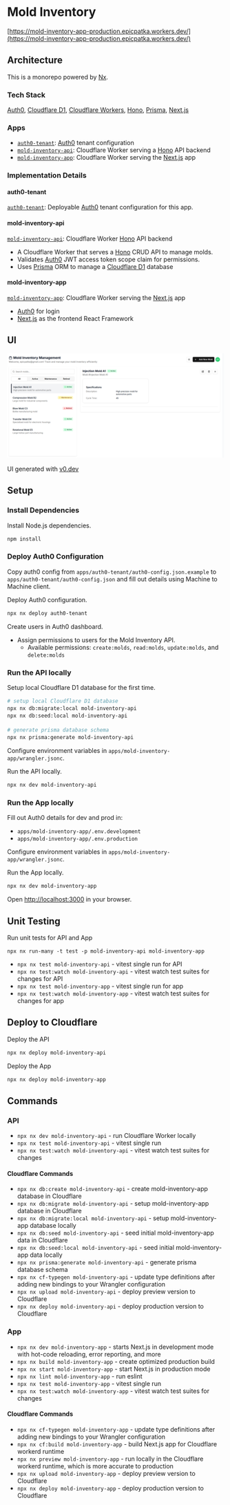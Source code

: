 # Mold Inventory

[https://mold-inventory-app-production.epicpatka.workers.dev/](https://mold-inventory-app-production.epicpatka.workers.dev/)

## Architecture

This is a monorepo powered by [Nx](https://nx.dev/).

### Tech Stack
[Auth0](https://auth0.com/), [Cloudflare D1](https://developers.cloudflare.com/d1/), [Cloudflare Workers](https://developers.cloudflare.com/workers/), [Hono](https://hono.dev/), [Prisma](https://www.prisma.io/), [Next.js](https://nextjs.org/)


### Apps
- [`auth0-tenant`](./apps/auth0-tenant/README.md): [Auth0](https://auth0.com/) tenant configuration
- [`mold-inventory-api`](./apps/mold-inventory-api/README.md): Cloudflare Worker serving a [Hono](https://hono.dev/) API backend
- [`mold-inventory-app`](./apps/mold-inventory-app/README.md): Cloudflare Worker serving the [Next.js](https://nextjs.org/) app


### Implementation Details

#### auth0-tenant

[`auth0-tenant`](./apps/auth0-tenant/README.md): Deployable [Auth0](https://auth0.com/) tenant configuration for this app.

#### mold-inventory-api

[`mold-inventory-api`](./apps/mold-inventory-api/README.md): Cloudflare Worker [Hono](https://hono.dev/) API backend

- A Cloudflare Worker that serves a [Hono](https://hono.dev/) CRUD API to manage molds.
- Validates [Auth0](https://auth0.com/) JWT access token scope claim for permissions.
- Uses [Prisma](https://www.prisma.io/) ORM to manage a [Cloudflare D1](https://developers.cloudflare.com/d1/) database

#### mold-inventory-app

[`mold-inventory-app`](./apps/mold-inventory-app/README.md): Cloudflare Worker serving the [Next.js](https://nextjs.org/) app
  - [Auth0](https://auth0.com/) for login
  - [Next.js](https://developers.cloudflare.com/workers/framework-guides/web-apps/nextjs/) as the frontend React Framework


## UI

![Screenshot of UI](./apps/mold-inventory-app/docs/ui.png)

UI generated with [v0.dev](https://v0.dev/)


## Setup

### Install Dependencies

Install Node.js dependencies.
```bash
npm install
```

### Deploy Auth0 Configuration

Copy auth0 config from `apps/auth0-tenant/auth0-config.json.example` to `apps/auth0-tenant/auth0-config.json` and fill out details using Machine to Machine client.

Deploy Auth0 configuration.
```bash
npx nx deploy auth0-tenant
```

Create users in Auth0 dashboard.
- Assign permissions to users for the Mold Inventory API.
  - Available permissions: `create:molds`, `read:molds`, `update:molds`, and `delete:molds`

### Run the API locally

Setup local Cloudflare D1 database for the first time.
```bash
# setup local Cloudflare D1 database
npx nx db:migrate:local mold-inventory-api
npx nx db:seed:local mold-inventory-api

# generate prisma database schema
npx nx prisma:generate mold-inventory-api
```

Configure environment variables in `apps/mold-inventory-app/wrangler.jsonc`.

Run the API locally.
```bash
npx nx dev mold-inventory-api
```

### Run the App locally

Fill out Auth0 details for dev and prod in:
- `apps/mold-inventory-app/.env.development`
- `apps/mold-inventory-app/.env.production`

Configure environment variables in `apps/mold-inventory-app/wrangler.jsonc`.

Run the App locally.
```bash
npx nx dev mold-inventory-app
```

Open [http://localhost:3000](http://localhost:3000) in your browser.


## Unit Testing

Run unit tests for API and App
```
npx nx run-many -t test -p mold-inventory-api mold-inventory-app
```

- `npx nx test mold-inventory-api` - vitest single run for API
- `npx nx test:watch mold-inventory-api` - vitest watch test suites for changes for API
- `npx nx test mold-inventory-app` - vitest single run for app
- `npx nx test:watch mold-inventory-app` - vitest watch test suites for changes for app


## Deploy to Cloudflare

Deploy the API
```bash
npx nx deploy mold-inventory-api
```

Deploy the App
```bash
npx nx deploy mold-inventory-app
```

## Commands

### API
- `npx nx dev mold-inventory-api` - run Cloudflare Worker locally
- `npx nx test mold-inventory-api` - vitest single run
- `npx nx test:watch mold-inventory-api` -  vitest watch test suites for changes

#### Cloudflare Commands
- `npx nx db:create mold-inventory-api` - create mold-inventory-app database in Cloudflare
- `npx nx db:migrate mold-inventory-api` - setup mold-inventory-app database in Cloudflare
- `npx nx db:migrate:local mold-inventory-api` - setup mold-inventory-app database locally
- `npx nx db:seed mold-inventory-api` - seed initial mold-inventory-app data in Cloudflare
- `npx nx db:seed:local mold-inventory-api` - seed initial mold-inventory-app data locally
- `npx nx prisma:generate mold-inventory-api` - generate prisma database schema
- `npx nx cf-typegen mold-inventory-api` - update type definitions after adding new bindings to your Wrangler configuration
- `npx nx upload mold-inventory-api` - deploy preview version to Cloudflare
- `npx nx deploy mold-inventory-api` - deploy production version to Cloudflare

### App
- `npx nx dev mold-inventory-app` - starts Next.js in development mode with hot-code reloading, error reporting, and more
- `npx nx build mold-inventory-app` - create optimized production build
- `npx nx start mold-inventory-app` - start Next.js in production mode
- `npx nx lint mold-inventory-app` - run eslint
- `npx nx test mold-inventory-app` - vitest single run
- `npx nx test:watch mold-inventory-app` -  vitest watch test suites for changes

#### Cloudflare Commands
- `npx nx cf-typegen mold-inventory-app` - update type definitions after adding new bindings to your Wrangler configuration
- `npx nx cf:build mold-inventory-app` - build Next.js app for Cloudflare workerd runtime
- `npx nx preview mold-inventory-app` - run locally in the Cloudflare workerd runtime, which is more accurate to production
- `npx nx upload mold-inventory-app` - deploy preview version to Cloudflare
- `npx nx deploy mold-inventory-app` - deploy production version to Cloudflare